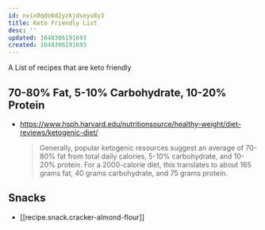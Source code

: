 ```yaml
---
id: nvix0qdo6d2yzkjdseyu8y3
title: Keto Friendly List
desc: ''
updated: 1648306191693
created: 1648306191693
---
```


A List of recipes that are keto friendly

##  70-80% Fat, 5-10% Carbohydrate, 10-20% Protein
- <https://www.hsph.harvard.edu/nutritionsource/healthy-weight/diet-reviews/ketogenic-diet/>
    > Generally, popular ketogenic resources suggest an average of 70-80% fat from total daily calories, 5-10% carbohydrate, and 10-20% protein. For a 2000-calorie diet, this translates to about 165 grams fat, 40 grams carbohydrate, and 75 grams protein. 

## Snacks
- [[recipe.snack.cracker-almond-flour]]
